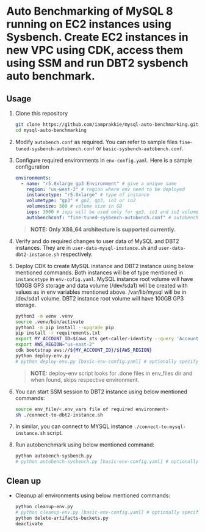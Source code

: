 
# Auto Benchmarking of MySQL 8 running on EC2 instances using Sysbench. Create EC2 instances in new VPC using CDK, access them using SSM and run DBT2 sysbench auto benchmark.

## Usage

1. Clone this repository
    ```bash
    git clone https://github.com/iamprakkie/mysql-auto-benchmarking.git
    cd mysql-auto-benchmarking
    ```

1. Modify `autobench.conf` as required. You can refer to sample files `fine-tuned-sysbench-autobench.conf` or `basic-sysbench-autobench.conf`.

1. Configure required environments in `env-config.yaml`. Here is a sample configuration
    ```yaml
    environments:
      - name: "r5.8xlarge gp3 Environment" # give a unique name
        region: "us-west-2" # region where env need to be deployed
        instancetype: "r5.8xlarge" # type of instance
        volumetype: "gp3" # gp2, gp3, io1 or io2
        volumesize: 500 # volume size in GB
        iops: 3000 # iops will be used only for gp3, io1 and io2 volume types
        autobenchconf: "fine-tuned-sysbench-autobench.conf" # autobench conf file name        
    ```

    >**NOTE: Only X86_64 architecture is supported currently.**

1. Verify and do required changes to user data of MySQL and DBT2 instances. They are in `user-data-mysql-instance.sh` and `user-data-dbt2-instance.sh` respectively.


1. Deploy CDK to create MySQL instance and DBT2 instance using below mentioned commands. Both instances will be of type mentioned in `instancetype` in `env-cofig.yaml`. MySQL instance root volume will have 100GB GP3 storage and data volume (/dev/sda1) will be created with values as in env variables mentioned above. /var/lib/mysql will be in /dev/sda1 volume. DBT2 instance root volume will have 100GB GP3 storage. 
    ```bash
    python3 -m venv .venv
    source .venv/bin/activate
    python3 -m pip install --upgrade pip
    pip install -r requirements.txt
    export MY_ACCOUNT_ID=$(aws sts get-caller-identity --query 'Account' --output text)
    export AWS_REGION="us-east-2"
    cdk bootstrap aws://${MY_ACCOUNT_ID}/${AWS_REGION}
    python deploy-env.py
    # python deploy-env.py [basic-env-config.yaml] # optionally specify config file name. By default, it picks up env-config.yaml
    ```
    >**NOTE:** deploy-env script looks for .done files in env_files dir and when found, skips respective environment.

1. You can start SSM session to DBT2 instance using below mentioned commands:
    ```bash
    source env_file/<.env_vars file of required environment>
    sh ./connect-to-dbt2-instance.sh
    ```

1. In similar, you can connect to MYSQL instance `./connect-to-mysql-instance.sh` script.

1. Run autobenchmark using below mentioned command:
    ```bash
    python autobench-sysbench.py
    # python autobench-sysbench.py [basic-env-config.yaml] # optionally specify config file name. By default, it picks up env-config.yaml
    ```

## Clean up

- Cleanup all environments using below mentioned commands:

    ```bash
    python cleanup-env.py
    # python cleanup-env.py [basic-env-config.yaml] # optionally specify config file name. By default, it picks up env-config.yaml
    python delete-artifacts-buckets.py    
    deactivate
    ```